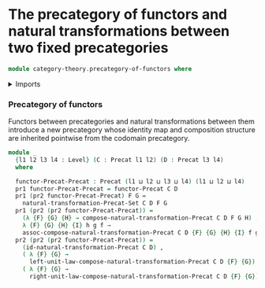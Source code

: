 # The precategory of functors and natural transformations between two fixed precategories

```agda
module category-theory.precategory-of-functors where
```

<details><summary>Imports</summary>

```agda
open import category-theory.functors-precategories
open import category-theory.natural-transformations-precategories
open import category-theory.precategories

open import foundation.dependent-pair-types
open import foundation.universe-levels
```

</details>

### Precategory of functors

Functors between precategories and natural transformations between them
introduce a new precategory whose identity map and composition structure are
inherited pointwise from the codomain precategory.

```agda
module _
  {l1 l2 l3 l4 : Level} (C : Precat l1 l2) (D : Precat l3 l4)
  where

  functor-Precat-Precat : Precat (l1 ⊔ l2 ⊔ l3 ⊔ l4) (l1 ⊔ l2 ⊔ l4)
  pr1 functor-Precat-Precat = functor-Precat C D
  pr1 (pr2 functor-Precat-Precat) F G =
    natural-transformation-Precat-Set C D F G
  pr1 (pr2 (pr2 functor-Precat-Precat)) =
    (λ {F} {G} {H} → compose-natural-transformation-Precat C D F G H) ,
    λ {F} {G} {H} {I} h g f →
    assoc-compose-natural-transformation-Precat C D {F} {G} {H} {I} f g h
  pr2 (pr2 (pr2 functor-Precat-Precat)) =
    (id-natural-transformation-Precat C D) ,
    ( λ {F} {G} →
      left-unit-law-compose-natural-transformation-Precat C D {F} {G}) ,
    ( λ {F} {G} →
      right-unit-law-compose-natural-transformation-Precat C D {F} {G})
```
